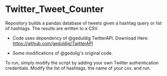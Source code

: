 # Twitter_Tweet_Counter
Repository builds a pandas database of tweets given a hashtag query or list of hashtags. The results are written to a CSV.

* Code uses dependency of @geduldig TwitterAPI. 
    Download Here: https://github.com/geduldig/TwitterAPI

* Some modifications of @gedulig's original code. 

To run, simply modify the script by adding your own Twitter authentication credentials. Modify the list of hashtags, the name of your csv, and run.
